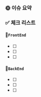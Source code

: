 <!-- RunTogeher Feature 템플릿 -->

<!-- 제목 : "[type] : title" -->
<!-- 예시 : "[Feat] : 로그인 구현" -->

<!--
<type 종류>
feat : 새로운 기능 구현
fix : 버그, 오류 해결
docs : 문서 수정
style : 포맷, 서식 지정, 세미콜론 누락 등 코드 변경이 없는 경우 (동작에 영향 x)
refactor : 코드 리팩토링
test : 테스트 코드 추가 및 수정
docs : 문서를 수정한 경우, 파일 삭제, 파일명 수정 등 (README 등)
hotfix : Issue나 QA에서 급한 버그 수정에 사용
add : 파일 추가
chore : 빌드 업무 수정, 패키지 매니저 설정 (내부 파일 수정)
-->

### 🌞 이슈 요약
<!-- 이슈에 대한 내용을 간략하게 기술합니다 -->

### ✅ 체크 리스트
<!-- 체크 리스트 타입으로 할 일을 분류합니다 -->
#### :pushpin:`FrontEnd`
 - [ ] 
 - [ ] 
 - [ ] 
#### :pushpin:`BackEnd`
 - [ ] 
 - [ ] 
 - [ ] 